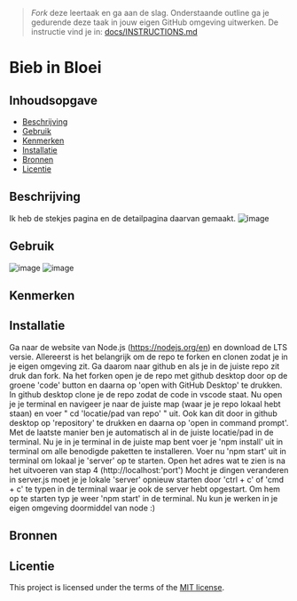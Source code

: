 > _Fork_ deze leertaak en ga aan de slag. Onderstaande outline ga je gedurende deze taak in jouw eigen GitHub omgeving uitwerken. De instructie vind je in: [docs/INSTRUCTIONS.md](docs/INSTRUCTIONS.md)

# Bieb in Bloei

## Inhoudsopgave

  * [Beschrijving](#beschrijving)
  * [Gebruik](#gebruik)
  * [Kenmerken](#kenmerken)
  * [Installatie](#installatie)
  * [Bronnen](#bronnen)
  * [Licentie](#licentie)

## Beschrijving
Ik heb de stekjes pagina en de detailpagina daarvan gemaakt.
![image](https://github.com/user-attachments/assets/face8893-a2dc-409d-bc3a-37401766c6a8)


<!-- In de Beschrijving staat kort beschreven wat voor project het is en wat je hebt gemaakt -->
<!-- Voeg een mooie poster visual toe 📸 -->
<!-- Voeg een link toe naar Github Pages 🌐-->

## Gebruik
![image](https://github.com/user-attachments/assets/b1990399-41a9-40b3-8d07-38ac27151950)
![image](https://github.com/user-attachments/assets/fd37967b-cc3e-4874-b07e-7b5d7d6e4385)


<!--Bij Gebruik staat hoe je project er uit ziet, hoe het werkt en wat je er mee kan. -->

## Kenmerken
<!-- Bij Kenmerken staat welke technieken zijn gebruikt en hoe. Wat is de HTML structuur? Wat zijn de belangrijkste dingen in CSS? Wat is er met Javascript gedaan en hoe? Misschien heb je een framwork of library gebruikt? -->

## Installatie
Ga naar de website van Node.js (https://nodejs.org/en) en download de LTS versie.
Allereerst is het belangrijk om de repo te forken en clonen zodat je in je eigen omgeving zit. Ga daarom naar github en als je in de juiste repo zit druk dan fork. Na het forken open je de repo met github desktop door op de groene 'code' button en daarna op 'open with GitHub Desktop' te drukken. In github desktop clone je de repo zodat de code in vscode staat.
Nu open je je terminal en navigeer je naar de juiste map (waar je je repo lokaal hebt staan) en voer " cd 'locatie/pad van repo' " uit. Ook kan dit door in github desktop op 'repository' te drukken en daarna op 'open in command prompt'. Met de laatste manier ben je automatisch al in de juiste locatie/pad in de terminal.
Nu je in je terminal in de juiste map bent voer je 'npm install' uit in terminal om alle benodigde paketten te installeren.
Voer nu 'npm start' uit in terminal om lokaal je 'server' op te starten.
Open het adres wat te zien is na het uitvoeren van stap 4 (http://localhost:'port')
Mocht je dingen veranderen in server.js moet je je lokale 'server' opnieuw starten door 'ctrl + c' of 'cmd + c' te typen in de terminal waar je ook de server hebt opgestart.
Om hem op te starten typ je weer 'npm start' in de terminal. Nu kun je werken in je eigen omgeving doormiddel van node :)

## Bronnen

## Licentie

This project is licensed under the terms of the [MIT license](./LICENSE).
